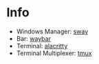 # Info
- Windows Manager: [sway](https://github.com/swaywm/sway)
- Bar: [waybar](https://github.com/Alexays/Waybar)
- Terminal: [alacritty](https://github.com/alacritty/alacritty)
- Terminal Multiplexer: [tmux](https://github.com/tmux/tmux)
